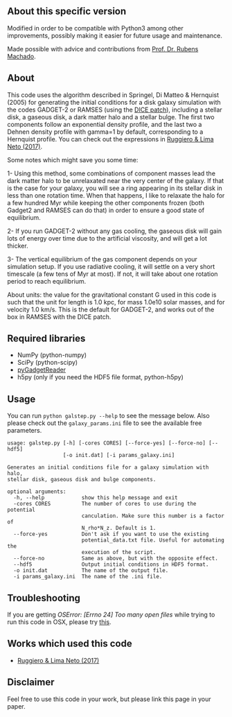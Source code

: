 ## About this specific version

Modified in order to be compatible with Python3 among other improvements, possibly making it easier for future usage and maintenance.

Made possible with advice and contributions from [Prof. Dr. Rubens Machado](https://sites.google.com/professores.utfpr.edu.br/rubensmachado/home).


## About

This code uses the algorithm described in Springel, Di Matteo & Hernquist
(2005) for generating the initial conditions for a disk galaxy simulation
with the codes GADGET-2 or RAMSES (using the [DICE patch](https://bitbucket.org/vperret/dice/wiki/RAMSES%20simulation)), including 
a stellar disk, a gaseous disk, a dark matter halo and a stellar bulge. The
first two components follow an exponential density profile, and the last
two a Dehnen density profile with gamma=1 by default, corresponding to a 
Hernquist profile. You can check out the expressions in
[Ruggiero & Lima Neto (2017)](http://adsabs.harvard.edu/cgi-bin/bib_query?arXiv:1703.08550).

Some notes which might save you some time:

1- Using this method, some combinations of component masses lead the dark
matter halo to be unrelaxated near the very center of the galaxy. If
that is the case for your galaxy, you will see a ring appearing in
its stellar disk in less than one rotation time. When that happens,
I like to relaxate the halo for a few hundred Myr while keeping the
other components frozen (both Gadget2 and RAMSES can do that) in order
to ensure a good state of equilibrium.

2- If you run GADGET-2 without any gas cooling, the gaseous disk will
gain lots of energy over time due to the artificial viscosity, and will
get a lot thicker.

3- The vertical equilibrium of the gas component depends on your
simulation setup.  If you use radiative cooling, it will settle on a
very short timescale (a few tens of Myr at most).  If not, it will take
about one rotation period to reach equilibrium.

About units: the value for the gravitational constant G used in this code
is such that the unit for length is 1.0 kpc, for mass 1.0e10 solar masses,
and for velocity 1.0 km/s. This is the default for GADGET-2, and works out
of the box in RAMSES with the DICE patch.


## Required libraries
 
* NumPy (python-numpy)
* SciPy (python-scipy)
* [pyGadgetReader](https://bitbucket.org/rthompson/pygadgetreader)
* h5py (only if you need the HDF5 file format, python-h5py)


## Usage

You can run `python galstep.py --help` to see the message below. Also please
check out the `galaxy_params.ini` file to see the available free parameters.

    usage: galstep.py [-h] [-cores CORES] [--force-yes] [--force-no] [--hdf5]
                      [-o init.dat] [-i params_galaxy.ini]
    
    Generates an initial conditions file for a galaxy simulation with halo,
    stellar disk, gaseous disk and bulge components.
    
    optional arguments:
      -h, --help            show this help message and exit
      -cores CORES          The number of cores to use during the potential
                            canculation. Make sure this number is a factor of
                            N_rho*N_z. Default is 1.
      --force-yes           Don't ask if you want to use the existing
                            potential_data.txt file. Useful for automating the
                            execution of the script.
      --force-no            Same as above, but with the opposite effect.
      --hdf5                Output initial conditions in HDF5 format.
      -o init.dat           The name of the output file.
      -i params_galaxy.ini  The name of the .ini file.

## Troubleshooting

If you are getting *OSError: [Errno 24] Too many open files* while trying
to run this code in OSX, please try [this](https://superuser.com/questions/302754/increase-the-maximum-number-of-open-file-descriptors-in-snow-leopard/514049#514049).


## Works which used this code

* [Ruggiero & Lima Neto (2017)](http://adsabs.harvard.edu/cgi-bin/bib_query?arXiv:1703.08550)


## Disclaimer

Feel free to use this code in your work, but please link this page
in your paper.
